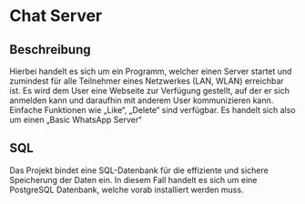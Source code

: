 # Chat Server
## Beschreibung
Hierbei handelt es sich um ein Programm, welcher einen Server startet und zumindest für alle Teilnehmer eines Netzwerkes (LAN, WLAN) erreichbar ist. Es wird dem User eine Webseite zur Verfügung gestellt, auf der er sich anmelden kann und daraufhin mit anderem User kommunizieren kann. Einfache Funktionen wie „Like“, „Delete“ sind verfügbar. Es handelt sich also um einen „Basic WhatsApp Server“
## SQL
Das Projekt bindet eine SQL-Datenbank für die effiziente und sichere Speicherung der Daten ein. In diesem Fall handelt es sich um eine PostgreSQL Datenbank, welche vorab installiert werden muss.
